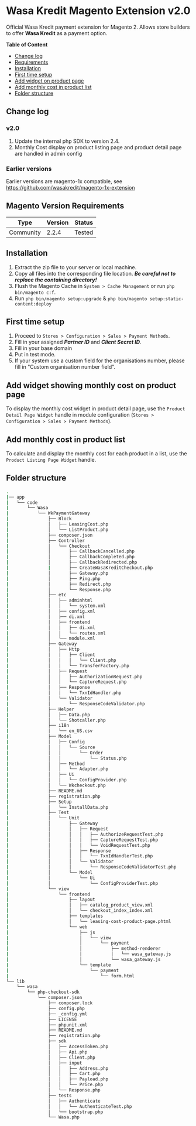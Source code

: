 # Wasa Kredit Magento Extension v2.0
Official Wasa Kredit payment extension for Magento 2. Allows store builders to offer **Wasa Kredit** as a payment option.


**Table of Content**

* [Change log](#change_log)
* [Requirements](#requirements)
* [Installation](#installation)
* [First time setup](#first_time_setup)
* [Add widget on product page](#product_widget)
* [Add monthly cost in product list](#list_view)
* [Folder structure](#folder_structure)

## <a name="change_log"></a>Change log

### v2.0

1. Update the internal php SDK to version 2.4.
2. Monthly Cost display on product listing page and product detail page are handled in admin config

### Earlier versions

Earlier versions are magento-1x compatible, see https://github.com/wasakredit/magento-1x-extension

## <a name="requirements">Magento Version Requirements</a>

Type       | Version            | Status              
---------- | ------------------ |  ------------------              
Community  | 2.2.4              | Tested


## <a name="installation">Installation</a>

1. Extract the zip file to your server or local machine.
2. Copy all files into the corresponding file location. ***Be careful not to replace the containing directory!***
3. Flush the Magento Cache in `System > Cache Management` or run `php bin/magento c:f`.
4. Run `php bin/magento setup:upgrade` & `php bin/magento setup:static-content:deploy`

## <a name="first_time_setup">First time setup</a>

1. Proceed to `Stores > Configuration > Sales > Payment Methods`.
2. Fill in your assigned ***Partner ID*** and ***Client Secret ID***.
3. Fill in your base domain
4. Put in test mode.
5. If your system use a custom field for the organisations number, please fill in "Custom organisation number field".

## <a name="product_widget">Add widget showing monthly cost on product page</a>

To display the monthly cost widget in product detail page, use the `Product Detail Page Widget` handle in module configuration (`Stores > Configuration > Sales > Payment Methods`).

## <a name="list_view">Add monthly cost in product list</a>

To calculate and display the monthly cost for each product in a list, use the `Product Listing Page Widget` handle.

## <a name="folder_structure">Folder structure</a>

```sh
.
|── app
|   └── code
|       └── Wasa
|           └── WkPaymentGateway
|               ├── Block
|               │   ├── LeasingCost.php
|               │   └── ListProduct.php
|               ├── composer.json
|               ├── Controller
|               │   └── Checkout
|               │       ├── CallbackCancelled.php
|               │       ├── CallbackCompleted.php
|               │       ├── CallbackRedirected.php
|               |       ├── CreateWasaKreditCheckout.php
|               │       ├── Gateway.php
|               │       ├── Ping.php
|               │       ├── Redirect.php
|               │       └── Response.php
|               ├── etc
|               │   ├── adminhtml
|               │   │   └── system.xml
|               │   ├── config.xml
|               │   ├── di.xml
|               │   ├── frontend
|               │   │   ├── di.xml
|               │   │   └── routes.xml
|               │   └── module.xml
|               ├── Gateway
|               │   ├── Http
|               │   │   ├── Client
|               │   │   │   └── Client.php
|               │   │   └── TransferFactory.php
|               │   ├── Request
|               │   │   ├── AuthorizationRequest.php
|               │   │   └── CaptureRequest.php
|               │   ├── Response
|               │   │   └── TxnIdHandler.php
|               │   └── Validator
|               │       └── ResponseCodeValidator.php
|               ├── Helper
|               │   ├── Data.php
|               │   └── Shotcaller.php
|               ├── i18n
|               │   └── en_US.csv
|               ├── Model
|               │   ├── Config
|               │   │   └── Source
|               │   │       └── Order
|               │   │           └── Status.php
|               │   ├── Method
|               │   │   └── Adapter.php
|               │   ├── Ui
|               │   │   └── ConfigProvider.php
|               │   └── Wkcheckout.php
|               ├── README.md
|               ├── registration.php
|               ├── Setup
|               │   └── InstallData.php
|               ├── Test
|               │   └── Unit
|               │       ├── Gateway
|               │       │   ├── Request
|               │       │   │   ├── AuthorizeRequestTest.php
|               │       │   │   ├── CaptureRequestTest.php
|               │       │   │   └── VoidRequestTest.php
|               │       │   ├── Response
|               │       │   │   └── TxnIdHandlerTest.php
|               │       │   └── Validator
|               │       │       └── ResponseCodeValidatorTest.php
|               │       └── Model
|               │           └── Ui
|               │               └── ConfigProviderTest.php
|               └── view
|                   └── frontend
|                       ├── layout
|                       │   ├── catalog_product_view.xml
|                       │   └── checkout_index_index.xml
|                       ├── templates
|                       │   └── leasing-cost-product-page.phtml
|                       └── web
|                           ├── js
|                           │   └── view
|                           │       └── payment
|                           │           ├── method-renderer
|                           │           │   └── wasa_gateway.js
|                           │           └── wasa_gateway.js
|                           └── template
|                               └── payment
|                                   └── form.html
└── lib
    └── wasa
        └── php-checkout-sdk
            └── composer.json
                ├── composer.lock
                ├── config.php
                ├── _config.yml
                ├── LICENSE
                ├── phpunit.xml
                ├── README.md
                ├── registration.php
                ├── sdk
                │   ├── AccessToken.php
                │   ├── Api.php
                │   ├── Client.php
                │   ├── input
                │   │   ├── Address.php
                │   │   ├── Cart.php
                │   │   ├── Payload.php
                │   │   └── Price.php
                │   └── Response.php
                ├── tests
                │   ├── Authenticate
                │   │   └── AuthenticateTest.php
                │   └── bootstrap.php
                └── Wasa.php
```
